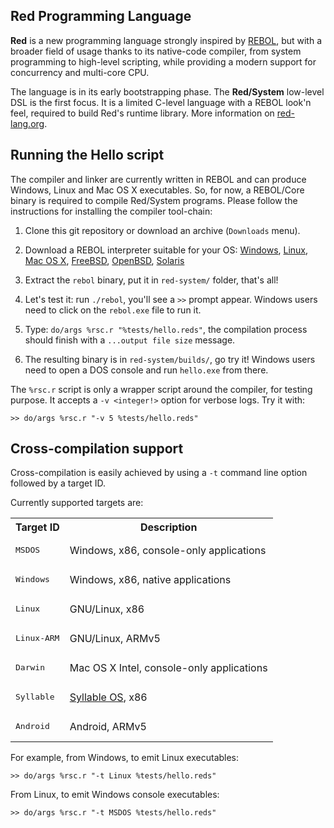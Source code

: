 Red Programming Language
------------------------

**Red** is a new programming language strongly inspired by [REBOL](http://rebol.com), but with a broader field of usage thanks to its native-code compiler, from system programming to high-level scripting, while providing a modern support for concurrency and multi-core CPU.

The language is in its early bootstrapping phase. The **Red/System** low-level DSL is the first focus. It is a limited C-level language with a REBOL look'n feel, required to build Red's runtime library. More information on [red-lang.org](http://www.red-lang.org).

Running the Hello script
------------------------
The compiler and linker are currently written in REBOL and can produce Windows, Linux and Mac OS X executables. So, for now, a REBOL/Core binary is required to compile Red/System programs. Please follow the instructions for installing the compiler tool-chain:

1. Clone this git repository or download an archive (`Downloads` menu).

1. Download a REBOL interpreter suitable for your OS: [Windows](http://www.rebol.com/downloads/v278/rebol-core-278-3-1.exe), [Linux](http://www.rebol.com/downloads/v278/rebol-core-278-4-2.tar.gz), [Mac OS X](http://www.rebol.com/downloads/v278/rebol-core-278-2-5.tar.gz), [FreeBSD](http://www.rebol.com/downloads/v278/rebol-core-278-7-2.tar.gz), [OpenBSD](http://www.rebol.com/downloads/v278/rebol-core-278-9-4.tar.gz), [Solaris](http://www.rebol.com/downloads/v276/rebol-core-276-10-1.gz)

1. Extract the `rebol` binary, put it in `red-system/` folder, that's all!

1. Let's test it: run `./rebol`, you'll see a `>>` prompt appear. Windows users need to click on the `rebol.exe` file to run it.

1. Type: `do/args %rsc.r "%tests/hello.reds"`, the compilation process should finish with a `...output file size` message.

1. The resulting binary is in `red-system/builds/`, go try it! Windows users need to open a DOS console and run `hello.exe` from there.


The `%rsc.r` script is only a wrapper script around the compiler, for testing purpose. It accepts a `-v <integer!>` option for verbose logs. Try it with:

    >> do/args %rsc.r "-v 5 %tests/hello.reds"

Cross-compilation support
-------------------------

Cross-compilation is easily achieved by using a `-t` command line option followed by a target ID.

Currently supported targets are:

<table>
	<tr><th>Target ID</th><th>Description</th></tr>
	<tr><td><pre>MSDOS</pre></td><td>Windows, x86, console-only applications</td></tr>
	<tr><td><pre>Windows</pre></td><td>Windows, x86, native applications</td></tr>
	<tr><td><pre>Linux</pre></td><td>GNU/Linux, x86</td></tr>
	<tr><td><pre>Linux-ARM</pre></td><td>GNU/Linux, ARMv5</td></tr>
	<tr><td><pre>Darwin</pre></td><td>Mac OS X Intel, console-only applications</td></tr>
	<tr><td><pre>Syllable</pre></td><td><a href="http://web.syllable.org/pages/index.html">Syllable 
	OS</a>, x86 </td></tr>
	<tr><td><pre>Android</pre></td><td>Android, ARMv5</td></tr>
</table>

For example, from Windows, to emit Linux executables:

    >> do/args %rsc.r "-t Linux %tests/hello.reds"

From Linux, to emit Windows console executables:

    >> do/args %rsc.r "-t MSDOS %tests/hello.reds"
